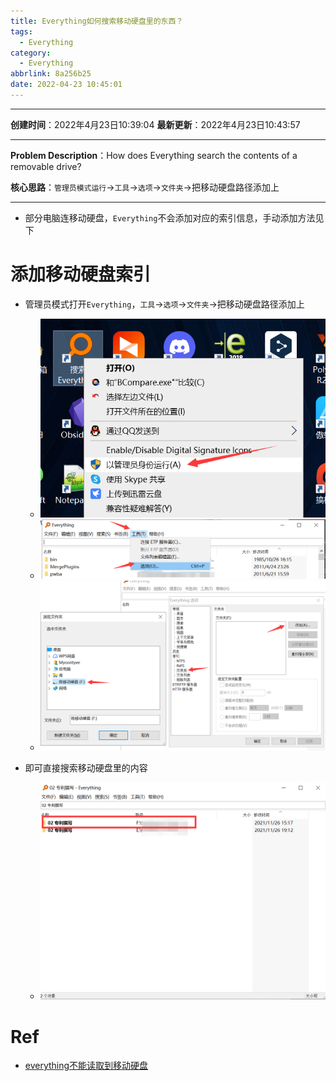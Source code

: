 ```yaml
---
title: Everything如何搜索移动硬盘里的东西？
tags:
  - Everything
category:
  - Everything
abbrlink: 8a256b25
date: 2022-04-23 10:45:01
---
```


---

**创建时间**：2022年4月23日10:39:04
**最新更新**：2022年4月23日10:43:57

---

**Problem Description**：How does Everything search the contents of a removable drive?

**核心思路**：`管理员模式运行`→`工具`→`选项`→`文件夹`→把移动硬盘路径添加上

---

* 部分电脑连移动硬盘，`Everything`不会添加对应的索引信息，手动添加方法见下

# 添加移动硬盘索引
* 管理员模式打开`Everything`，`工具`→`选项`→`文件夹`→把移动硬盘路径添加上
  * ![image-20220423104535921](Everything如何搜索移动硬盘里的东西？/image-20220423104535921.png)
  * ![image-20220423104541052](Everything如何搜索移动硬盘里的东西？/image-20220423104541052.png)
  * ![image-20220423104545642](Everything如何搜索移动硬盘里的东西？/image-20220423104545642.png)

* 即可直接搜索移动硬盘里的内容
  * ![image-20220423104549893](Everything如何搜索移动硬盘里的东西？/image-20220423104549893.png)




# Ref
* [everything不能读取到移动硬盘](https://blog.csdn.net/weixin_44688675/article/details/107763334)
